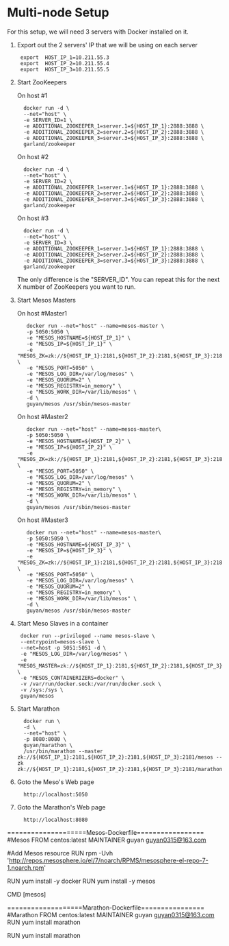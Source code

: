 
# Multi-node Setup
For this setup, we will need 3 servers with Docker installed on it.

1. Export out the 2 servers' IP that we will be using on each server

        export  HOST_IP_1=10.211.55.3
        export  HOST_IP_2=10.211.55.4
        export  HOST_IP_3=10.211.55.5

2. Start ZooKeepers

    On host #1

         docker run -d \
         --net="host" \
         -e SERVER_ID=1 \
         -e ADDITIONAL_ZOOKEEPER_1=server.1=${HOST_IP_1}:2888:3888 \
         -e ADDITIONAL_ZOOKEEPER_2=server.2=${HOST_IP_2}:2888:3888 \
         -e ADDITIONAL_ZOOKEEPER_3=server.3=${HOST_IP_3}:2888:3888 \
         garland/zookeeper

    On host #2

         docker run -d \
         --net="host" \
         -e SERVER_ID=2 \
         -e ADDITIONAL_ZOOKEEPER_1=server.1=${HOST_IP_1}:2888:3888 \
         -e ADDITIONAL_ZOOKEEPER_2=server.2=${HOST_IP_2}:2888:3888 \
         -e ADDITIONAL_ZOOKEEPER_3=server.3=${HOST_IP_3}:2888:3888 \
         garland/zookeeper

	On host #3

         docker run -d \
         --net="host" \
         -e SERVER_ID=3 \
         -e ADDITIONAL_ZOOKEEPER_1=server.1=${HOST_IP_1}:2888:3888 \
         -e ADDITIONAL_ZOOKEEPER_2=server.2=${HOST_IP_2}:2888:3888 \
         -e ADDITIONAL_ZOOKEEPER_3=server.3=${HOST_IP_3}:2888:3888 \
         garland/zookeeper
         
    The only difference is the "SERVER_ID".  You can repeat this for the next X number of ZooKeepers you want to run.

3. Start Mesos Masters

    On host #Master1

          docker run --net="host" --name=mesos-master \
          -p 5050:5050 \
          -e "MESOS_HOSTNAME=${HOST_IP_1}" \
          -e "MESOS_IP=${HOST_IP_1}" \
          -e "MESOS_ZK=zk://${HOST_IP_1}:2181,${HOST_IP_2}:2181,${HOST_IP_3}:2181/mesos" \
          -e "MESOS_PORT=5050" \
          -e "MESOS_LOG_DIR=/var/log/mesos" \
          -e "MESOS_QUORUM=2" \
          -e "MESOS_REGISTRY=in_memory" \
          -e "MESOS_WORK_DIR=/var/lib/mesos" \
          -d \
          guyan/mesos /usr/sbin/mesos-master

    On host #Master2

          docker run --net="host" --name=mesos-master\
          -p 5050:5050 \
          -e "MESOS_HOSTNAME=${HOST_IP_2}" \
          -e "MESOS_IP=${HOST_IP_2}" \
          -e "MESOS_ZK=zk://${HOST_IP_1}:2181,${HOST_IP_2}:2181,${HOST_IP_3}:2181/mesos" \
          -e "MESOS_PORT=5050" \
          -e "MESOS_LOG_DIR=/var/log/mesos" \
          -e "MESOS_QUORUM=2" \
          -e "MESOS_REGISTRY=in_memory" \
          -e "MESOS_WORK_DIR=/var/lib/mesos" \
          -d \
          guyan/mesos /usr/sbin/mesos-master

    On host #Master3

          docker run --net="host" --name=mesos-master\
          -p 5050:5050 \
          -e "MESOS_HOSTNAME=${HOST_IP_3}" \
          -e "MESOS_IP=${HOST_IP_3}" \
          -e "MESOS_ZK=zk://${HOST_IP_1}:2181,${HOST_IP_2}:2181,${HOST_IP_3}:2181/mesos" \
          -e "MESOS_PORT=5050" \
          -e "MESOS_LOG_DIR=/var/log/mesos" \
          -e "MESOS_QUORUM=2" \
          -e "MESOS_REGISTRY=in_memory" \
          -e "MESOS_WORK_DIR=/var/lib/mesos" \
          -d \
          guyan/mesos /usr/sbin/mesos-master

4. Start Meso Slaves in a container

		docker run --privileged --name mesos-slave \
  		--entrypoint=mesos-slave \
  		--net=host -p 5051:5051 -d \
  		-e "MESOS_LOG_DIR=/var/log/mesos" \
  		-e "MESOS_MASTER=zk://${HOST_IP_1}:2181,${HOST_IP_2}:2181,${HOST_IP_3}:2181/mesos" \
  		-e "MESOS_CONTAINERIZERS=docker" \
  		-v /var/run/docker.sock:/var/run/docker.sock \
  		-v /sys:/sys \
  		guyan/mesos
  		
5. Start Marathon

         docker run \
         -d \
         --net="host" \
         -p 8080:8080 \
         guyan/marathon \
         /usr/bin/marathon --master zk://${HOST_IP_1}:2181,${HOST_IP_2}:2181,${HOST_IP_3}:2181/mesos --zk zk://${HOST_IP_1}:2181,${HOST_IP_2}:2181,${HOST_IP_3}:2181/marathon

6. Goto the Meso's Web page

         http://localhost:5050

7. Goto the Marathon's Web page

         http://localhost:8080
         

====================Mesos-Dockerfile=================
#Mesos
FROM centos:latest
MAINTAINER guyan <guyan0315@163.com>

#Add Mesos resource
RUN rpm -Uvh 'http://repos.mesosphere.io/el/7/noarch/RPMS/mesosphere-el-repo-7-1.noarch.rpm'

RUN yum install -y docker
RUN yum install -y mesos

CMD [mesos]

===================Marathon-Dockerfile================
#Marathon
FROM centos:latest
MAINTAINER guyan <guyan0315@163.com>
RUN yum install marathon

RUN yum install marathon

